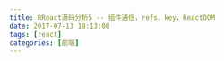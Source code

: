 ```yaml
---
title: RReact源码分析5 -- 组件通信，refs，key，ReactDOM
date: 2017-07-13 18:13:08
tags: [react]
categories: [前端]
---
```

